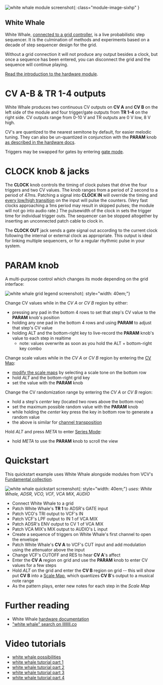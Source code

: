 ![white whale module screenshot](../images/whitewhale.png){: class="module-image-sixhp" }

## White Whale

White Whale, [connected to a grid controller](../../general/connections), is a live probabilistic step sequencer. It is the culmination of methods and experiments based on a decade of step sequencer design for the grid.

Without a grid connection it will not produce any output besides a clock, but once a sequence has been entered, you can disconnect the grid and the sequence will continue playing.

[Read the introduction to the hardware module](http://monome.org/docs/whitewhale/#introduction).

# CV A-B & TR 1-4 outputs

White Whale produces two continuous CV outputs on **CV A** and **CV B** on the left side of the module and four trigger/gate outputs from **TR 1-4** on the right side. CV outputs range from 0-10 V and TR outputs are 0 V low, 8 V high.

CV's are quantized to the nearest semitone by default, for easier melodic tuning. They can also be un-quantized in conjunction with the **PARAM** knob [as described in the hardware docs](https://monome.org/docs/whitewhale/#cv-map).

Triggers may be swapped for gates by entering [gate mode](https://monome.org/docs/whitewhale/#gate-mode).

# CLOCK knob & jacks

The **CLOCK** knob controls the timing of clock pulses that drive the four triggers and two CV values. The knob ranges from a period of 2 second to a period of 47ms. Patching a signal into **CLOCK IN** will override the timing and [every low/high transition](../../general/voltage/#inputs) on the input will pulse the counters. (Very fast clocks approaching a 1ms period may result in skipped pulses; the module will not go into audio rate.) The pulsewidth of the clock in sets the trigger time for individual trigger outs. The sequencer can be stopped altogether by inserting an unconnected patch cable to clock in.

The **CLOCK OUT** jack sends a gate signal out according to the current clock following the internal or external clock as appropriate. This output is ideal for linking multiple sequencers, or for a regular rhythmic pulse in your system.

# PARAM knob

A multi-purpose control which changes its mode depending on the grid interface:

![white whale grid legend screenshot](../images/whitewhale-grid-legend.png){: style="width: 40em;"}

Change CV values while in the *CV A* or *CV B* region by either:

- pressing any pad in the bottom 4 rows to set that step's CV value to the **PARAM** knob's position
- holding any one pad in the bottom 4 rows and using **PARAM** to adjust that step's CV value
- holding ALT and the bottom-right key to live-record the **PARAM** knob's value to each step in realtime
  - note: values overwrite as soon as you hold the ALT + bottom-right key combo

Change scale values while in the *CV A* or *CV B* region by entering the [CV Map](https://monome.org/docs/whitewhale/#cv-map):

- [modify the scale maps](https://monome.org/docs/whitewhale/#modifying-scale-maps) by selecting a scale tone on the bottom row
- hold *ALT* and the bottom-right grid key
- set the value with the **PARAM** knob

Change the CV randomization range by entering the *CV A* or *CV B* region:

- hold a step's *center* key (located two rows above the bottom row)
- set the maximum possible random value with the **PARAM** knob
- while holding the *center* key press the key in bottom row to generate a random value  
- the above is similar for [channel transposition](https://monome.org/docs/whitewhale/#channel-transpose)

Hold *ALT* and press *META* to enter [Series Mode](https://monome.org/docs/whitewhale/#series-mode):

- hold *META* to use the **PARAM** knob to scroll the view

# Quickstart

This quickstart example uses White Whale alongside modules from VCV's [Fundamental collection](https://vcvrack.com/Fundamental).

![white whale quickstart screenshot](../images/whitewhale-quickstart.png){: style="width: 40em;"}
*uses: White Whale, ADSR, VCO, VCF, VCA MIX, AUDIO*

- Connect White Whale to a grid
- Patch White Whale's **TR 1** to ADSR's GATE input
- Patch VCO's TRI output to VCF's IN
- Patch VCF's LPF output to IN 1 of VCA MIX
- Patch ADSR's ENV output to CV 1 of VCA MIX
- Patch VCA MIX's MIX output to AUDIO's L input
- Create a sequence of triggers on White Whale's first channel to open the envelope
- Patch White Whale's **CV A** to VCF's CUT input and add modulation using the attenuator above the input
- Change VCF's CUTOFF and RES to hear **CV A**'s affect
- Enter the **CV A** region on grid and use the **PARAM** knob to enter CV values for a few steps
- Hold *ALT* on the grid and enter the **CV B** region on grid -- this will show put **CV B** into a [Scale Map](https://monome.org/docs/whitewhale/#cv-map), which quantizes **CV B**'s output to a musical note range
- As the pattern plays, enter new notes for each step in the *Scale Map*

# Further reading

* White Whale [hardware documentation](http://monome.org/docs/whitewhale/)
* ["white whale" search on llllllll.co](https://llllllll.co/search?q=white%20whale)

# Video tutorials

* [white whale possibilities](https://vimeo.com/104881064)
* [white whale tutorial part 1](https://vimeo.com/105368808)
* [white whale tutorial part 2](https://vimeo.com/105368874)
* [white whale tutorial part 3](https://vimeo.com/105408057)
* [white whale tutorial part 4](https://vimeo.com/105408747)
